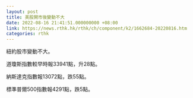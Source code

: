```yaml
---
layout: post
title: 美股開市後變動不大
date: 2022-08-16 21:41:51.000000000 +08:00
link: https://news.rthk.hk/rthk/ch/component/k2/1662684-20220816.htm
categories: rthk
---
```


紐約股市變動不大。

道瓊斯指數較早時報33941點，升28點。

納斯達克指數報13072點，跌55點。

標準普爾500指數報4291點，跌5點。

